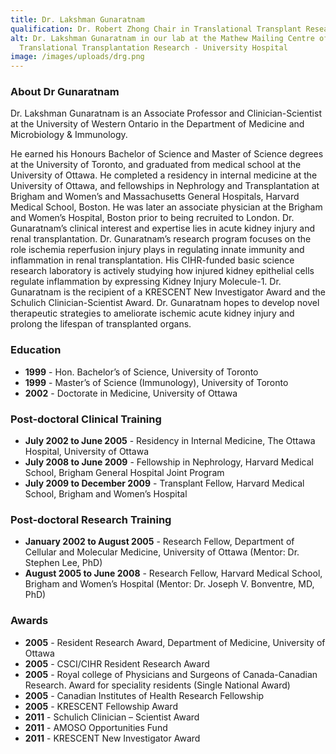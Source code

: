 ```yaml
---
title: Dr. Lakshman Gunaratnam
qualification: Dr. Robert Zhong Chair in Translational Transplant Research
alt: Dr. Lakshman Gunaratnam in our lab at the Mathew Mailing Centre of
  Translational Transplantation Research - University Hospital
image: /images/uploads/drg.png
---
```

### About Dr Gunaratnam

Dr. Lakshman Gunaratnam is an Associate Professor and Clinician-Scientist at the University of Western Ontario in the Department of Medicine and Microbiology & Immunology.

He earned his Honours Bachelor of Science and Master of Science degrees at the University of Toronto, and graduated from medical school at the University of Ottawa. He completed a residency in internal medicine at the University of Ottawa, and fellowships in Nephrology and Transplantation at Brigham and Women’s and Massachusetts General Hospitals, Harvard Medical School, Boston. He was later an associate physician at the Brigham and Women’s Hospital, Boston prior to being recruited to London. Dr. Gunaratnam’s clinical interest and expertise lies in acute kidney injury and renal transplantation. Dr. Gunaratnam’s research program focuses on the role ischemia reperfusion injury plays in regulating innate immunity and inflammation in renal transplantation. His CIHR-funded basic science research laboratory is actively studying how injured kidney epithelial cells regulate inflammation by expressing Kidney Injury Molecule-1. Dr. Gunaratnam is the recipient of a KRESCENT New Investigator Award and the Schulich Clinician-Scientist Award. Dr. Gunaratnam hopes to develop novel therapeutic strategies to ameliorate ischemic acute kidney injury and prolong the lifespan of transplanted organs.

### Education

* **1999** - Hon. Bachelor’s of Science, University of Toronto
* **1999** - Master’s of Science (Immunology), University of Toronto
* **2002** - Doctorate in Medicine, University of Ottawa

### Post-doctoral Clinical Training

* **July 2002 to June 2005** - Residency in Internal Medicine, The Ottawa Hospital, University of Ottawa
* **July 2008 to June 2009** - Fellowship in Nephrology, Harvard Medical School, Brigham General Hospital Joint Program
* **July 2009 to December 2009** - Transplant Fellow, Harvard Medical School, Brigham and Women’s Hospital

### Post-doctoral Research Training

* **January 2002 to August 2005** - Research Fellow, Department of Cellular and Molecular Medicine, University of Ottawa (Mentor: Dr. Stephen Lee, PhD)
* **August 2005 to June 2008** - Research Fellow, Harvard Medical School, Brigham and Women’s Hospital (Mentor: Dr. Joseph V. Bonventre, MD, PhD)

### Awards

* **2005** - Resident Research Award, Department of Medicine, University of Ottawa
* **2005** - CSCI/CIHR Resident Research Award
* **2005** - Royal college of Physicians and Surgeons of Canada-Canadian Research. Award for speciality residents (Single National Award)
* **2005** - Canadian Institutes of Health Research Fellowship
* **2005** - KRESCENT Fellowship Award
* **2011** - Schulich Clinician – Scientist Award
* **2011** - AMOSO Opportunities Fund
* **2011** - KRESCENT New Investigator Award